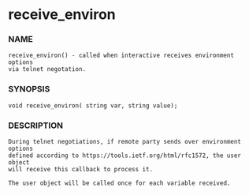 # receive_environ

### NAME

    receive_environ() - called when interactive receives environment options
    via telnet negotation.

### SYNOPSIS

    void receive_environ( string var, string value);

### DESCRIPTION

    During telnet negotiations, if remote party sends over environment options
    defined according to https://tools.ietf.org/html/rfc1572, the user object
    will receive this callback to process it.

    The user object will be called once for each variable received.
